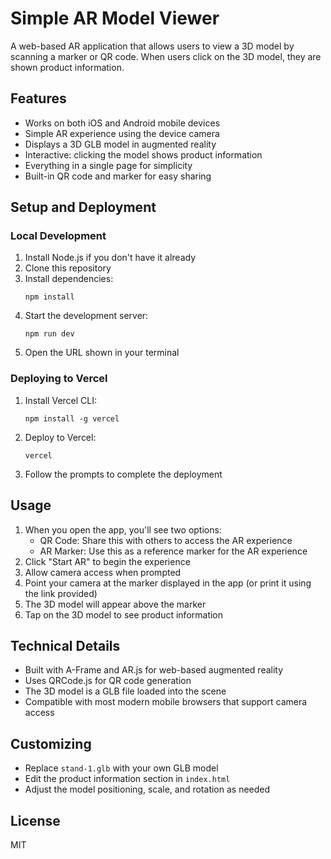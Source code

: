 # Simple AR Model Viewer

A web-based AR application that allows users to view a 3D model by scanning a marker or QR code. When users click on the 3D model, they are shown product information.

## Features

- Works on both iOS and Android mobile devices
- Simple AR experience using the device camera
- Displays a 3D GLB model in augmented reality
- Interactive: clicking the model shows product information
- Everything in a single page for simplicity
- Built-in QR code and marker for easy sharing

## Setup and Deployment

### Local Development

1. Install Node.js if you don't have it already
2. Clone this repository
3. Install dependencies:
   ```
   npm install
   ```
4. Start the development server:
   ```
   npm run dev
   ```
5. Open the URL shown in your terminal

### Deploying to Vercel

1. Install Vercel CLI:
   ```
   npm install -g vercel
   ```
2. Deploy to Vercel:
   ```
   vercel
   ```
3. Follow the prompts to complete the deployment

## Usage

1. When you open the app, you'll see two options:
   - QR Code: Share this with others to access the AR experience
   - AR Marker: Use this as a reference marker for the AR experience
2. Click "Start AR" to begin the experience
3. Allow camera access when prompted
4. Point your camera at the marker displayed in the app (or print it using the link provided)
5. The 3D model will appear above the marker
6. Tap on the 3D model to see product information

## Technical Details

- Built with A-Frame and AR.js for web-based augmented reality
- Uses QRCode.js for QR code generation
- The 3D model is a GLB file loaded into the scene
- Compatible with most modern mobile browsers that support camera access

## Customizing

- Replace `stand-1.glb` with your own GLB model
- Edit the product information section in `index.html`
- Adjust the model positioning, scale, and rotation as needed

## License

MIT 